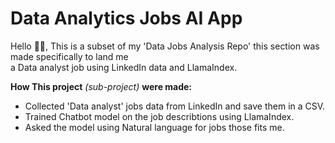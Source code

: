 # Data Analytics Jobs AI App

Hello 👋🏻, This is a subset of my 'Data Jobs Analysis Repo' this section was made specifically to land me<br>
a Data analyst job using LinkedIn data and LlamaIndex.

**How This project** *(sub-project)* **were made:**
- Collected 'Data analyst' jobs data from LinkedIn and save them in a CSV.
- Trained Chatbot model on the job describtions using LlamaIndex.
- Asked the model using Natural language for jobs those fits me.